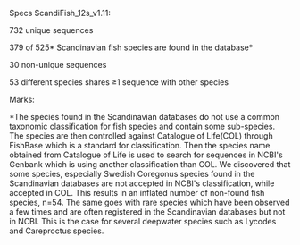 Specs
ScandiFish_12s_v1.11:

732 unique sequences

379 of 525* Scandinavian fish species are found in the database*

30 non-unique sequences

53 different species shares ≥1 sequence with other species

Marks:

*The species found in the Scandinavian databases do not use a common taxonomic classification for fish species and contain some sub-species. The species are then controlled against Catalogue of Life(COL) through FishBase which is a standard for classification. Then the species name obtained from Catalogue of Life is used to search for sequences in NCBI's Genbank which is using another classification than COL. We discovered that some species, especially Swedish Coregonus species found in the Scandinavian databases are not accepted in NCBI's classification, while accepted in COL. This results in an inflated number of non-found fish species, n=54. The same goes with rare species which have been observed a few times and are often registered in the Scandinavian databases but not in NCBI. This is the case for several deepwater species such as Lycodes and Careproctus species.
